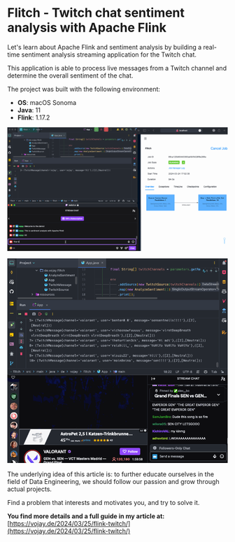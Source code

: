 # Flitch - Twitch chat sentiment analysis with Apache Flink

Let's learn about Apache Flink and sentiment analysis by building a real-time sentiment analysis streaming application
for the Twitch chat.

This application is able to process live messages from a Twitch channel and determine the overall sentiment of the chat.

The project was built with the following environment:
* **OS**: macOS Sonoma
* **Java**: 11
* **Flink**: 1.17.2

![Demo 1](doc/demo1.gif)

![Demo 1](doc/demo2.gif)

The underlying idea of this article is: to further educate ourselves in the field of Data Engineering, we should follow
our passion and grow through actual projects.

Find a problem that interests and motivates you, and try to solve it.

**You find more details and a full guide in my article at:** [https://vojay.de/2024/03/25/flink-twitch/](https://vojay.de/2024/03/25/flink-twitch/)
